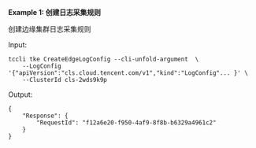 **Example 1: 创建日志采集规则**

创建边缘集群日志采集规则

Input: 

```
tccli tke CreateEdgeLogConfig --cli-unfold-argument  \
    --LogConfig '{"apiVersion":"cls.cloud.tencent.com/v1","kind":"LogConfig"... }' \
    --ClusterId cls-2wds9k9p
```

Output: 
```
{
    "Response": {
        "RequestId": "f12a6e20-f950-4af9-8f8b-b6329a4961c2"
    }
}
```

